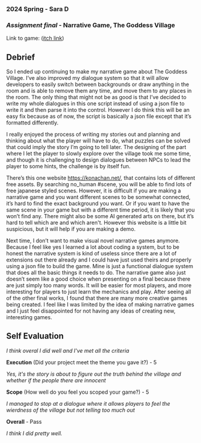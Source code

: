 ### **2024 Spring** - Sara D
### *Assignment final* - Narrative Game, The Goddess Village
Link to game: ([itch link](https://sarad666.itch.io/goddess-village))


## **Debrief**
So I ended up continuing to make my narrative game about The Goddess Village. I’ve also improved my dialogue system so that it will allow developers to easily switch between backgrounds or draw anything in the room and is able to remove them any time, and move them to any places in the room. The only thing that might not be as good is that I’ve decided to write my whole dialogues in this one script instead of using a json file to write it and then parse it into the control. However I do think this will be an easy fix because as of now, the script is basically a json file except that it’s formatted differently.

I really enjoyed the process of writing my stories out and planning and thinking about what the player will have to do, what puzzles can be solved that could imply the story I’m going to tell later. The designing of the part where I let the player to slowly explore over the village took me some time, and though it is challenging to design dialogues between NPCs to lead the player to some hints, the challenge is by itself fun.

There’s this one website https://konachan.net/, that contains lots of different free assets. By searching no_human #scene, you will be able to find lots of free japanese styled scenes. However, it is difficult if you are making a narrative game and you want different scenes to be somewhat connected, it’s hard to find the exact background you want. Or if you want to have the same scene in your game but with a different time period, it is likely that you won’t find any. There might also be some AI generated arts on there, but it’s hard to tell which are and which aren't. However this website is a little bit suspicious, but it will help if you are making a demo. 

Next time, I don’t want to make visual novel narrative games anymore. Because I feel like yes I learned a lot about coding a system, but to be honest the narrative system is kind of useless since there are a lot of extensions out there already and I could have just used theirs and properly using a json file to build the game. Mine is just a functional dialogue system that does all the basic things it needs to do. The narrative game also just doesn’t seem like a good choice when presenting on a final because there are just simply too many words. It will be easier for most players, and more interesting for players to just learn the mechanics and play. After seeing all of the other final works, I found that there are many more creative games being created. I feel like I was limited by the idea of making narrative games and I just feel disappointed for not having any ideas of creating new, interesting games.


## **Self Evaluation**
*I think overal I did well and I've met all the criteria*

**Execution** (Did your project meet the theme you gave it?) - 5

*Yes, it's the story is about to figure out the truth behind the village and whether if the people there are innocent*

**Scope** (How well do you feel you scoped your game?) - 5


*I managed to stop at a dialogue where it allows players to feel the wierdness of the village but not telling too much out*


**Overall** - Pass


*I think I did pretty well.*
